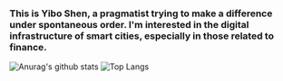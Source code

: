 ### This is Yibo Shen, a pragmatist trying to make a difference under spontaneous order. I'm interested in the digital infrastructure of smart cities, especially in those related to finance.
<!-- - 👋 Hi, I’m @ErictheSam
- 👀 I’m interested in ...
- 🌱 I’m currently learning ...
- 💞️ I’m looking to collaborate on ...
- 📫 How to reach me ... -->

<!---
ErictheSam/ErictheSam is a ✨ special ✨ repository because its `README.md` (this file) appears on your GitHub profile.
You can click the Preview link to take a look at your changes.
--->
![Anurag's github stats](https://github-readme-stats.vercel.app/api?username=ErictheSam&theme=maroongold)
![Top Langs](https://github-readme-stats.vercel.app/api/top-langs/?username=ErictheSam&hide=roff,c)
